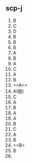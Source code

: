 ## scp-j

1. B
2. C
3. D
4. B
5. B
6. B
7. A
8. B
9. A
10. C
11. A
12. B
13. ==A==
14. A(链)
15. C
16. A
17. B
18. A
19. A
20. B
21. C
22. A
23. B
24. ==B=
25. B
26. 